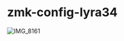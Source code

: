 # zmk-config-lyra34
![IMG_8161](https://github.com/jibingeo/zmk-config-lyra34/assets/2728367/fed0dc16-4c34-4fea-9a92-f30bbe0f7ef3)
